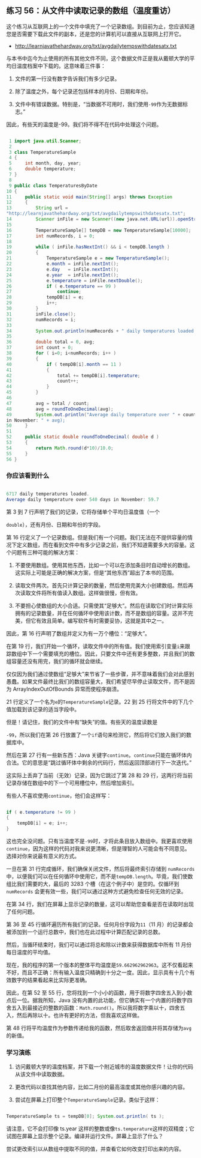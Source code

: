 ## 练习 56：从文件中读取记录的数组（温度重访）

这个练习从互联网上的一个文件中填充了一个记录数组。到目前为止，您应该知道您是否需要下载此文件的副本，还是您的计算机可以直接从互联网上打开它。

+   http://learnjavathehardway.org/txt/avg­daily­temps­with­dates­atx.txt

与本书中迄今为止使用的所有其他文件不同，这个数据文件正是我从戴顿大学的平均日温度档案中下载的。这意味着三件事：

1.  文件的第一行没有数字告诉我们有多少记录。

1.  除了温度之外，每个记录还包括样本的月份、日期和年份。

1.  文件中有错误数据。特别是，“当数据不可用时，我们使用`-99`作为无数据标志。”

因此，有些天的温度是-99。我们将不得不在代码中处理这个问题。

```java

 1 import java.util.Scanner;
 2 
 3 class TemperatureSample
 4 {
 5     int month, day, year;
 6     double temperature;
 7 }
 8 
 9 public class TemperaturesByDate
10 {
11     public static void main(String[] args) throws Exception
12     {
13         String url = 
"http://learnjavathehardway.org/txt/avg­daily­temps­with­dates­atx.txt";
14         Scanner inFile = new Scanner((new java.net.URL(url)).openStream());
15 
16         TemperatureSample[] tempDB = new TemperatureSample[10000];
17         int numRecords, i = 0;
18 
19         while ( inFile.hasNextInt() && i < tempDB.length )
20         {
21             TemperatureSample e = new TemperatureSample();
22             e.month = inFile.nextInt();
23             e.day   = inFile.nextInt();
24             e.year  = inFile.nextInt();
25             e.temperature = inFile.nextDouble();
26             if ( e.temperature == ­99 )
27                 continue;
28             tempDB[i] = e;
29             i++;
30         }
31         inFile.close();
32         numRecords = i;
33 
34         System.out.println(numRecords + " daily temperatures loaded.");
35 
36         double total = 0, avg;
37         int count = 0;
38         for ( i=0; i<numRecords; i++ )
39         {
40             if ( tempDB[i].month == 11 )
41             {
42                 total += tempDB[i].temperature;
43                 count++;
44             }
45         }
46 
47         avg = total / count;
48         avg = roundToOneDecimal(avg);
49         System.out.println("Average daily temperature over " + count + " days 
in November: " + avg);
50     }
51 
52     public static double roundToOneDecimal( double d )
53     {
54         return Math.round(d*10)/10.0;
55     }
56 }
```



### 你应该看到什么

```java

6717 daily temperatures loaded.
Average daily temperature over 540 days in November: 59.7
```

第 3 到 7 行声明了我们的记录，它将存储单个平均日温度值（一个

`double`），还有月份、日期和年份的字段。

第 16 行定义了一个记录数组。但是我们有一个问题。我们无法在不提供容量的情况下定义数组，而在看到文件中有多少记录之前，我们不知道需要多大的容量。这个问题有三种可能的解决方案：

1.  不要使用数组。使用其他东西，比如一个可以在添加条目时自动增长的数组。这实际上可能是正确的解决方案，但是“其他东西”超出了本书的范围。

1.  读取文件两次。首先只计算记录的数量，然后使用完美大小创建数组。然后再次读取文件将所有值读入数组。这样做很慢，但有效。

1.  不要担心使数组的大小合适。只需使其“足够大”。然后在读取它们时计算实际拥有的记录数量，并在任何循环中使用该计数，而不是数组的容量。这并不完美，但它有效且简单。编写软件有时需要妥协，这就是其中之一。

因此，第 16 行声明了数组并定义为有一万个槽位：“足够大”。

在第 19 行，我们开始一个循环，读取文件中的所有值。我们使用索引变量`i`来跟踪数组中下一个需要填充的槽位。因此，只要文件中还有更多整数，并且我们的数组容量还没有用完，我们的循环就会继续。

仅仅因为我们通过使数组“足够大”来节省了一些步骤，并不意味着我们会对此感到愚蠢。如果文件最终比我们的数组容量大，我们希望尽早停止读取文件，而不是因为 ArrayIndexOutOfBounds 异常而使程序崩溃。

21 行定义了一个名为`e`的`TemperatureSample`记录。22 到 25 行将文件中的下几个值加载到该记录的适当字段中。

但是！请记住，我们的文件中有“缺失”的值。有些天的温度读数是

`-99`，所以我们在第 26 行放置了一个`if`语句来检测它，然后将它们放入我们的数据库中。

然后在第 27 行有一些新东西：Java 关键字`continue`。`continue`只能在循环体内合法。它的意思是“跳过循环体中剩余的代码行，然后返回顶部进行下一次迭代。”

这实际上丢弃了当前（无效）记录，因为它跳过了第 28 和 29 行，这两行将当前记录存储在数组中的下一个可用槽位中，然后增加索引。

有些人不喜欢使用`continue`，他们会这样写：

```java

if ( e.temperature != ­99 )
{
    tempDB[i] = e; i++;
}
```

这也完全没问题。只有当温度不是`-99`时，才将此条目放入数组中。我更喜欢使用`continue`，因为这样的代码对我来说更清晰，但是理智的人可能会有不同意见。选择对你来说最有意义的方式。

一旦在第 31 行完成循环，我们确保关闭文件，然后将最终索引存储到 `numRecords` 中，以便我们可以在任何循环中使用它，而不是`tempDB.length`。毕竟，我们使数组比我们需要的大，最后的 3283 个槽（在这个例子中）是空的。仅循环到 `numRecords` 会更有效一些，我们可以通过这种方式避免检查任何无效的记录。

在第 34 行，我们在屏幕上显示记录的数量，这可以帮助您查看是否在读取时出现了任何问题。

第 36 至 45 行循环遍历所有我们的记录。任何月份字段为`11`（11 月）的记录都会被添加到一个运行总数中，我们也在此过程中计算匹配记录的总数。

然后，当循环结束时，我们可以通过将总和除以计数来获得数据库中所有 11 月份每日温度的平均值。

现在，我的程序的第一个版本的整体平均温度是`59.662962962963`。这不仅看起来不好，而且不正确：所有输入温度只精确到十分之一度。因此，显示具有十几个有效数字的结果看起来比实际更准确。

因此，在第 52 至 55 行，您将找到一个小小的函数，用于将数字四舍五入到小数点后一位。据我所知，Java 没有内置的此功能，但它确实有一个内置的将数字四舍五入到最接近的整数的函数：`Math.round()`。所以我将数字乘以十，四舍五入，然后再除以十。也许有更好的方法，但我喜欢这样做。

第 48 行将平均温度作为参数传递给我的函数，然后取舍返回值并将其存储为`avg`的新值。

### 学习演练

1.  访问戴顿大学的温度档案，并下载一个附近城市的温度数据文件！让你的代码从该文件中读取数据。

1.  更改代码以查找其他内容，比如二月份的最高温度或其他你感兴趣的内容。

1.  尝试在屏幕上打印整个`TemperatureSample`记录。类似于这样：

```java

TemperatureSample ts = tempDB[0]; System.out.println( ts );
```

请注意，它不会打印像 ts.year 这样的整数或像`ts.temperature`这样的双精度；它试图在屏幕上显示整个记录。编译并运行文件。屏幕上显示了什么？

尝试更改索引以从数组中提取不同的值，并查看它如何改变打印出来的内容。

